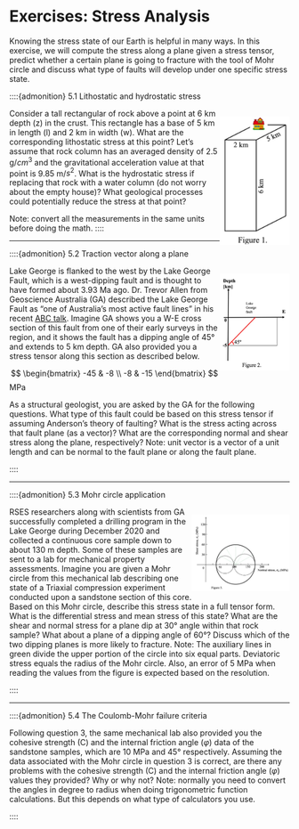 # Exercises: Stress Analysis

Knowing the stress state of our Earth is helpful in many ways. In this exercise, we will compute the stress along a plane given a stress tensor, predict whether a certain plane is going to fracture with the tool of Mohr circle and discuss what type of faults will develop under one specific stress state.

::::{admonition} 5.1 Lithostatic and hydrostatic stress

<div style="width:25%;float:right;">

![](Figures/stress/Figure1.jpg)

</div>

Consider a tall rectangular of rock above a point at 6 km depth (z) in the crust. This rectangle has a base of 5 km in length (l) and 2 km in width (w). What are the corresponding lithostatic stress at this point? Let’s assume that rock column has an averaged density of 2.5 g/$cm^3$ and the gravitational acceleration value at that point is 9.85 m/$s^2$. What is the hydrostatic stress if replacing that rock with a water column (do not worry about the empty house)? What geological processes could potentially reduce the stress at that point?

Note: convert all the measurements in the same units before doing the math. 
::::

---

::::{admonition} 5.2 Traction vector along a plane

<div style="width:25%;float:right;">

![](Figures/stress/Figure2.jpg)

</div>

Lake George is flanked to the west by the Lake George Fault, which is a west-dipping fault and is thought to have formed about 3.93 Ma ago. Dr. Trevor Allen from Geoscience Australia (GA) described the Lake George Fault as “one of Australia’s most active fault lines” in his recent [ABC talk](https://www.abc.net.au/radionational/programs/ockhamsrazor/earthquakes-in-australia-mythbusting/13494950?fbclid=IwAR1TIbrIahvU046e5jILWz-fAEnwBdAMgLQgcPn62mJ9EX5KXuqLqbJRXS8). Imagine GA shows you a W-E cross section of this fault from one of their early surveys in the region, and it shows the fault has a dipping angle of 45&deg; and extends to 5 km depth. GA also provided you a stress tensor along this section as described below. 

$$
\begin{bmatrix}
 -45 & -8 \\
 -8 & -15 
\end{bmatrix}
$$ MPa

As a structural geologist, you are asked by the GA for the following questions. What type of this fault could be based on this stress tensor if assuming Anderson’s theory of faulting? What is the stress acting across that fault plane (as a vector)? What are the corresponding normal and shear stress along the plane, respectively? 
Note: unit vector is a vector of a unit length and can be normal to the fault plane or along the fault plane. 

 ::::

---

::::{admonition} 5.3 Mohr circle application

<div style="width:35%;float:right;">

![](Figures/stress/Figure3.jpg)

</div>

RSES researchers along with scientists from GA successfully completed a drilling program in the Lake George during December 2020 and collected a continuous core sample down to about 130 m depth. Some of these samples are sent to a lab for mechanical property assessments. Imagine you are given a Mohr circle from this mechanical lab describing one state of a Triaxial compression experiment conducted upon a sandstone section of this core. Based on this Mohr circle, describe this stress state in a full tensor form. What is the differential stress and mean stress of this state? What are the shear and normal stress for a plane dip at 30&deg; angle within that rock sample? What about a plane of a dipping angle of 60&deg;? Discuss which of the two dipping planes is more likely to fracture.
Note: The auxiliary lines in green divide the upper portion of the circle into six equal parts. Deviatoric stress equals the radius of the Mohr circle. Also, an error of 5 MPa when reading the values from the figure is expected based on the resolution. 

 ::::

---

::::{admonition} 5.4 The Coulomb-Mohr failure criteria

Following question 3, the same mechanical lab also provided you the cohesive strength (C) and the internal friction angle ($\varphi$) data of the sandstone samples, which are 10 MPa and 45&deg; respectively. Assuming the data associated with the Mohr circle in question 3 is correct, are there any problems with the cohesive strength (C) and the internal friction angle ($\varphi$) values they provided? Why or why not? 
Note: normally you need to convert the angles in degree to radius when doing trigonometric function calculations. But this depends on what type of calculators you use. 

 ::::
